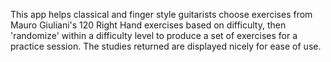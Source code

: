 This app helps classical and finger style guitarists choose exercises from Mauro Giuliani's 120 Right Hand exercises based on difficulty, then 'randomize' within a difficulty level to produce a set of exercises for a practice session. The studies returned are displayed nicely for ease of use.
